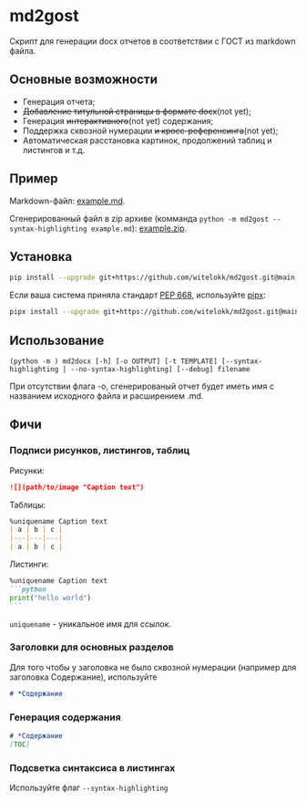 # md2gost

Скрипт для генерации docx отчетов в соответствии с ГОСТ из markdown файла.

## Основные возможности
- Генерация отчета;
- ~~Добавление титульной страницы в формате docx~~(not yet);
- Генерация ~~интерактивного~~(not yet) содержания;
- Поддержка сквозной нумерации ~~и кросс-референсинга~~(not yet);
- Автоматическая расстановка картинок, продолжений таблиц и листингов и т.д.

## Пример
Markdown-файл: [example.md](https://github.com/witelokk/md2gost/blob/main/examples/example.md).

Сгенерированный файл в zip архиве (комманда `python -m md2gost --syntax-highlighting example.md`): [example.zip](https://nightly.link/witelokk/md2gost/workflows/example-generator/main/example.zip?h=f65c99d31a9379f44fcc6e923de4a735a271d5aa).

## Установка
```bash
pip install --upgrade git+https://github.com/witelokk/md2gost.git@main
```

Если ваша система приняла стандарт [PEP 668](https://peps.python.org/pep-0668/), используйте [pipx](https://pypa.github.io/pipx/):
```bash
pipx install --upgrade git+https://github.com/witelokk/md2gost.git@main
```

## Использование
```
(python -m ) md2docx [-h] [-o OUTPUT] [-t TEMPLATE] [--syntax-highlighting | --no-syntax-highlighting] [--debug] filename
```

При отсутствии флага -o, сгенерированый отчет будет иметь имя с названием исходного файла и расширением .md.

## Фичи

### Подписи рисунков, листингов, таблиц
Рисунки:
```markdown
![](path/to/image "Caption text")
```

Таблицы:
```markdown
%uniquename Caption text
| a | b | c |
|---|---|---|
| a | b | c |
```

Листинги:
~~~markdown
%uniquename Caption text
```python
print("hello world")
```
~~~

`uniquename` - уникальное имя для ссылок.

### Заголовки для основных разделов
Для того чтобы у заголовка не было сквозной нумерации (например для заголовка Содержание), используйте 
```markdown
# *Содержание
```

### Генерация содержания
```markdown
# *Содержание
[TOC]
```

### Подсветка синтаксиса в листингах
Используйте флаг ```--syntax-highlighting```

